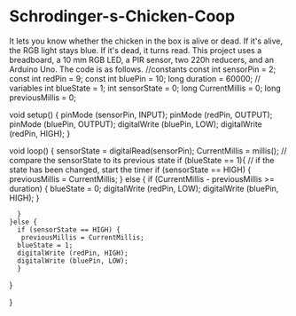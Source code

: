 # Schrodinger-s-Chicken-Coop
It lets you know whether the chicken in the box is alive or dead. If it's alive, the RGB light stays blue. If it's dead, it turns read. 
This project uses a breadboard, a 10 mm RGB LED, a PIR sensor, two 220h reducers, and an Arduino Uno. The code is as follows. 
//constants 
const int sensorPin = 2;
const int redPin = 9;
const int bluePin = 10; 
long duration = 60000; 
// variables
int blueState = 1;
int sensorState = 0; 
long CurrentMillis = 0;
long previousMillis = 0;





void setup() {
 pinMode (sensorPin, INPUT);
 pinMode (redPin, OUTPUT);
 pinMode (bluePin, OUTPUT);
 digitalWrite (bluePin, LOW);
 digitalWrite (redPin, HIGH);
}

void loop() {
  sensorState = digitalRead(sensorPin);
  CurrentMillis = millis(); 
  // compare the sensorState to its previous state
  if (blueState == 1){
    // if the state has been changed, start the timer
    if (sensorState == HIGH) {
      previousMillis = CurrentMillis;
    }
    else { 
      if (CurrentMillis - previousMillis >= duration) { 
        blueState = 0;
        digitalWrite (redPin, LOW);
        digitalWrite (bluePin, HIGH);
      }
      
      }
    }else {
      if (sensorState == HIGH) {
       previousMillis = CurrentMillis;
      blueState = 1;
      digitalWrite (redPin, HIGH);
      digitalWrite (bluePin, LOW);
      }
      
      
  }

}
